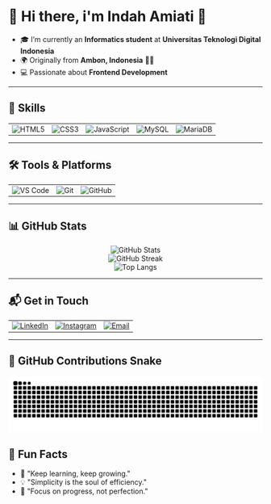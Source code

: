# 🌸 Hi there, i'm Indah Amiati 👋   

- 🎓 I’m currently an **Informatics student** at **Universitas Teknologi Digital Indonesia**   
- 🌍 Originally from **Ambon, Indonesia** 🌊✨  
- 💻 Passionate about **Frontend Development**   

---

## 🚀 Skills
<table>
<tr>
  <td><img src="https://cdn.jsdelivr.net/gh/devicons/devicon/icons/html5/html5-original.svg" width="50" alt="HTML5"></td>
  <td><img src="https://cdn.jsdelivr.net/gh/devicons/devicon/icons/css3/css3-original.svg" width="50" alt="CSS3"></td>
  <td><img src="https://cdn.jsdelivr.net/gh/devicons/devicon/icons/javascript/javascript-original.svg" width="50" alt="JavaScript"></td>
  <td><img src="https://cdn.jsdelivr.net/gh/devicons/devicon/icons/mysql/mysql-original.svg" width="50" alt="MySQL"></td>
  <td><img src="https://cdn.jsdelivr.net/gh/devicons/devicon/icons/mariadb/mariadb-original.svg" width="50" alt="MariaDB"></td>
</tr>
</table>

---

## 🛠️ Tools & Platforms
<table>
<tr>
  <td><img src="https://cdn.jsdelivr.net/gh/devicons/devicon/icons/vscode/vscode-original.svg" width="50" alt="VS Code"></td>
  <td><img src="https://cdn.jsdelivr.net/gh/devicons/devicon/icons/git/git-original.svg" width="50" alt="Git"></td>
  <td><img src="https://cdn.jsdelivr.net/gh/devicons/devicon/icons/github/github-original.svg" width="50" alt="GitHub"></td>
</tr>
</table>  

---

## 📊 GitHub Stats
<p align="center">
  <img src="https://github-readme-stats.vercel.app/api?username=Indah135&show_icons=true&theme=radical" alt="GitHub Stats" />
  <br/>
  <img src="https://nirzak-streak-stats.vercel.app/?user=Indah135&theme=radical&hide_border=true" alt="GitHub Streak" />
  <br/>
  <img src="https://github-readme-stats.vercel.app/api/top-langs/?username=Indah135&layout=compact&theme=radical" alt="Top Langs" />
</p>

---

## 📬 Get in Touch
<table>
<tr>
  <td>
    <a href="https://www.linkedin.com/in/indah-amiati">
      <img src="https://cdn.jsdelivr.net/gh/devicons/devicon/icons/linkedin/linkedin-original.svg" width="40" alt="LinkedIn">
    </a>
  </td>
  <td>
    <a href="https://www.instagram.com/indahh_amiati?igsh=dW40ZWljOTZvY3Y0">
      <img src="https://cdn.jsdelivr.net/gh/devicons/devicon/icons/instagram/instagram-original.svg" width="40" alt="Instagram">
    </a>
  </td>
  <td>
    <a href="mailto:indahamiati85@gmail.com">
      <img src="https://cdn.jsdelivr.net/gh/devicons/devicon/icons/google/google-original.svg" width="40" alt="Email">
    </a>
  </td>
</tr>
</table>

---

## 🐍 GitHub Contributions Snake
![snake gif](https://raw.githubusercontent.com/Indah135/Indah135/output/snake.svg)

## 🌼 Fun Facts
- 🌱 "Keep learning, keep growing."
- 💡 "Simplicity is the soul of efficiency."
- 🎯 "Focus on progress, not perfection."  
